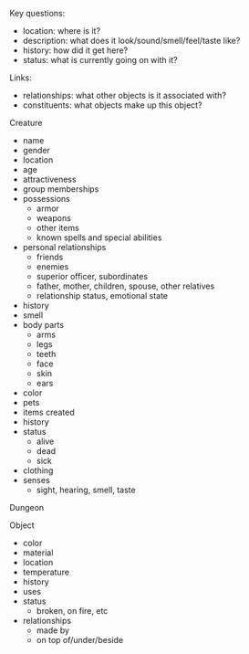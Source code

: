 Key questions:
- location: where is it?
- description: what does it look/sound/smell/feel/taste like?
- history: how did it get here?
- status: what is currently going on with it?

Links:
- relationships: what other objects is it associated with?
- constituents: what objects make up this object?

Creature
* name
* gender
* location
* age
* attractiveness
* group memberships
* possessions
  - armor
  - weapons
  - other items
  - known spells and special abilities
* personal relationships
  - friends
  - enemies
  - superior officer, subordinates
  - father, mother, children, spouse, other relatives
  - relationship status, emotional state
* history
* smell
* body parts
  - arms
  - legs
  - teeth
  - face
  - skin
  - ears
* color
* pets
* items created
* history
* status
  * alive
  * dead
  * sick
* clothing
* senses
  - sight, hearing, smell, taste

Dungeon

Object
* color
* material
* location
* temperature
* history
* uses
* status
  - broken, on fire, etc
* relationships
  - made by
  - on top of/under/beside
